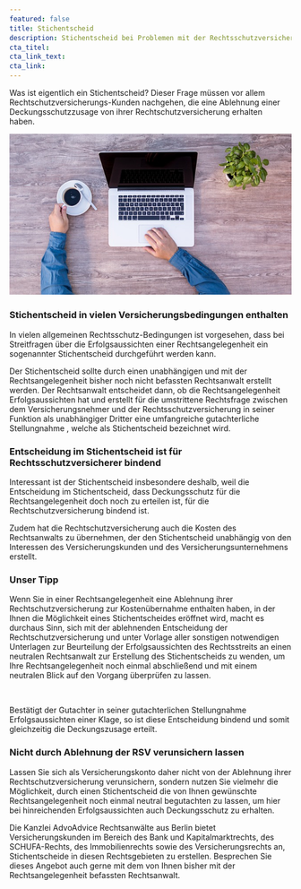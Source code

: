 ```yaml
---
featured: false
title: Stichentscheid
description: Stichentscheid bei Problemen mit der Rechtsschutzversicherung
cta_titel:
cta_link_text:
cta_link:
---
```


Was ist eigentlich ein Stichentscheid? Dieser Frage m&uuml;ssen vor allem Rechtschutzversicherungs-Kunden nachgehen, die eine Ablehnung einer Deckungsschutzzusage von ihrer Rechtschutzversicherung erhalten haben.&nbsp;

![](/uploads/computer-2838920-640.jpg)

### Stichentscheid in vielen Versicherungsbedingungen enthalten

In vielen allgemeinen Rechtsschutz-Bedingungen ist vorgesehen, dass bei Streitfragen &uuml;ber die Erfolgsaussichten einer Rechtsangelegenheit ein sogenannter Stichentscheid durchgef&uuml;hrt werden kann.&nbsp;

Der Stichentscheid sollte durch einen unabh&auml;ngigen und mit der Rechtsangelegenheit bisher noch nicht befassten Rechtsanwalt erstellt werden. Der Rechtsanwalt entscheidet dann, ob die Rechtsangelegenheit Erfolgsaussichten hat und erstellt f&uuml;r die umstrittene Rechtsfrage zwischen dem Versicherungsnehmer und der Rechtsschutzversicherung in seiner Funktion als unabh&auml;ngiger Dritter eine umfangreiche gutachterliche Stellungnahme , welche als Stichentscheid bezeichnet wird.

### Entscheidung im Stichentscheid ist f&uuml;r Rechtsschutzversicherer bindend

Interessant ist der Stichentscheid insbesondere deshalb, weil die Entscheidung im Stichentscheid, dass Deckungsschutz f&uuml;r die Rechtsangelegenheit doch noch zu erteilen ist, f&uuml;r die Rechtschutzversicherung bindend ist.

Zudem hat die Rechtschutzversicherung auch die Kosten des Rechtsanwalts zu &uuml;bernehmen, der den Stichentscheid unabh&auml;ngig von den Interessen des Versicherungskunden und des Versicherungsunternehmens erstellt.&nbsp;

### Unser Tipp

Wenn Sie in einer Rechtsangelegenheit eine Ablehnung ihrer Rechtschutzversicherung zur Kosten&uuml;bernahme enthalten haben, in der Ihnen die M&ouml;glichkeit eines Stichentscheides er&ouml;ffnet wird, macht es durchaus Sinn, sich mit der ablehnenden Entscheidung der Rechtschutzversicherung und unter Vorlage aller sonstigen notwendigen Unterlagen zur Beurteilung der Erfolgsaussichten des Rechtsstreits an einen neutralen Rechtsanwalt zur Erstellung des Stichentscheids zu wenden, um Ihre Rechtsangelegenheit noch einmal abschlie&szlig;end und mit einem neutralen Blick auf den Vorgang &uuml;berpr&uuml;fen zu lassen.

&nbsp;

Best&auml;tigt der Gutachter in seiner gutachterlichen Stellungnahme&nbsp; Erfolgsaussichten einer Klage, so ist diese Entscheidung bindend und somit gleichzeitig die Deckungszusage erteilt.

### Nicht durch Ablehnung der RSV verunsichern lassen&nbsp;

Lassen Sie sich als Versicherungskonto daher nicht von der Ablehnung ihrer Rechtschutzversicherung verunsichern, sondern nutzen Sie vielmehr die M&ouml;glichkeit, durch einen Stichentscheid die von Ihnen gew&uuml;nschte Rechtsangelegenheit noch einmal neutral begutachten zu lassen, um hier bei hinreichenden Erfolgsaussichten auch Deckungsschutz zu erhalten.

Die Kanzlei AdvoAdvice Rechtsanw&auml;lte aus Berlin bietet Versicherungskunden im Bereich des Bank und Kapitalmarktrechts, des SCHUFA-Rechts, des Immobilienrechts sowie des Versicherungsrechts an, Stichentscheide in diesen Rechtsgebieten zu erstellen. Besprechen Sie dieses Angebot auch gerne mit dem von Ihnen bisher mit der Rechtsangelegenheit befassten Rechtsanwalt.&nbsp;

&nbsp;

&nbsp;

&nbsp;

&nbsp;

&nbsp;

&nbsp;

&nbsp;